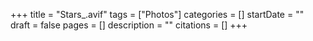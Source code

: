 +++
title = "Stars_.avif"
tags = ["Photos"]
categories = []
startDate = ""
draft = false
pages = []
description = ""
citations = []
+++
